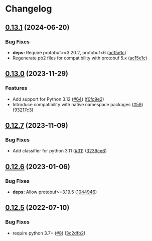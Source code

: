 # Changelog

## [0.13.1](https://github.com/googleapis/python-grpc-google-iam-v1/compare/v0.13.0...v0.13.1) (2024-06-20)


### Bug Fixes

* **deps:** Require protobuf&gt;=3.20.2, protobuf&lt;6 ([ac15e1c](https://github.com/googleapis/python-grpc-google-iam-v1/commit/ac15e1c5c1d8e97b96be76734099eceb1f12d5c3))
* Regenerate pb2 files for compatibility with protobuf 5.x ([ac15e1c](https://github.com/googleapis/python-grpc-google-iam-v1/commit/ac15e1c5c1d8e97b96be76734099eceb1f12d5c3))

## [0.13.0](https://github.com/googleapis/python-grpc-google-iam-v1/compare/v0.12.7...v0.13.0) (2023-11-29)


### Features

* Add support for Python 3.12 ([#64](https://github.com/googleapis/python-grpc-google-iam-v1/issues/64)) ([f0fc9e2](https://github.com/googleapis/python-grpc-google-iam-v1/commit/f0fc9e2dcdf67912d7186f15832779fd18f8fb81))
* Introduce compatibility with native namespace packages ([#59](https://github.com/googleapis/python-grpc-google-iam-v1/issues/59)) ([93217c3](https://github.com/googleapis/python-grpc-google-iam-v1/commit/93217c31871168a904064aeedb6d9b91fbda5668))

## [0.12.7](https://github.com/googleapis/python-grpc-google-iam-v1/compare/v0.12.6...v0.12.7) (2023-11-09)


### Bug Fixes

* Add classifier for python 3.11 ([#31](https://github.com/googleapis/python-grpc-google-iam-v1/issues/31)) ([3239ce6](https://github.com/googleapis/python-grpc-google-iam-v1/commit/3239ce6f8f192f5b9a081b7de8e9b9700358bdca))

## [0.12.6](https://github.com/googleapis/python-grpc-google-iam-v1/compare/v0.12.5...v0.12.6) (2023-01-06)


### Bug Fixes

* **deps:** Allow protobuf&gt;=3.19.5 ([1044946](https://github.com/googleapis/python-grpc-google-iam-v1/commit/10449467658fc6de2ea91a5ba0eccfc26871013b))

## [0.12.5](https://github.com/googleapis/python-grpc-google-iam-v1/compare/v0.12.4...v0.12.5) (2022-07-10)


### Bug Fixes

* require python 3.7+ ([#8](https://github.com/googleapis/python-grpc-google-iam-v1/issues/8)) ([3c2dfb2](https://github.com/googleapis/python-grpc-google-iam-v1/commit/3c2dfb2820fd51efba28f2b6e1bd6766f6c03b7d))

